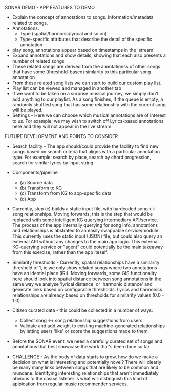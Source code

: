 SONAR DEMO - APP FEATURES TO DEMO


- Explain the concept of annotations to songs. Information/metadata related to songs. 
- Annotations:
	- Type (spatial/harmonic/lyrical and so on)
	- Type-specific attributes that describe the detail of the specific annotation
- play song, annotations appear based on timestamps in the 'stream'
- Expand annotations and show details, showing that each also presents a number of related songs
- These related songs are derived from the annotationss of other songs that have some (threshold-based) simlarity to this particular song annotation
- From these related song lists we can start to build our custom play list. 
- Play list can be viewed and managed in another tab
- If we want to be taken on a surprise musical journey, we simply don't add anything to our playlist. As a song finishes, if the queue is empty, a randomly shuffled song that has some relationship with the current song will be played.
- Settings - Here we can choose which musical annotations are of interest to us. For example, we may wish to switch off Lyrics-based annotations here and they will not appear in the live stream.


FUTURE DEVELOPMENT AND POINTS TO CONSIDER

- Search facility - The app should/could provide the facility to find new songs based on search criteria that aligns with a particular annotation type. For example:  search by place, search by chord progression, search for similar lyrics by input string.
- Components/pipeline
	- (a) Source data
	- (b) Transform to KG
	- (c) Transform from KG to app-specific data
	- (d) App
	
- Currently, step (c) builds a static input file, with hardcoded song <-> song relationships. Moving forwards, this is the step that would be replaced with some intelligent KG querying intermediary API/service. The process of the app internally querying for song info, annotations and relationships is abstrated to an easily swappable service/module. This currently uses the static input (JSON) file, but could also query an external API without any changes to the main app logic. This external KG-querying service or "agent" could potentially be the main takeaway from this exercise, rather than the app iteself. 

- Similarity thresholds - Currently, spatial relationships have a similarity threshold of 1, ie we only show related songs where two annotations have an idential place (IRI). Moving forwards, some GIS functionality here should look into spatial distance between song annotations in the same way we analyse 'lyrical distance' or 'harmonic distance' and generate links based on configurable thresholds. Lyrics and harmonics relationships are already based on thresholds for similarity values (0.0 - 1.0).

- Citizen curated data - this could be collected in a number of ways:
	- Collect song <-> song relationship suggestions from users
	- Validate and add weight to existing machine-generated relationships by letting users 'like' or score the suggestions made to them. 

- Before the SONAR event, we need a carefully curated set of songs and annotations that best showcase the work that's been done so far

- CHALLENGE - As the body of data starts to grow, how do we make a decision on what is interesting and potentially novel? There will clearly be many many links between songs that are likely to be common and mundane. Identifying interesting relationships that aren't immediately obvious to the casual listener is what will distinguish this kind of aplpication from regular music recommender services. 
